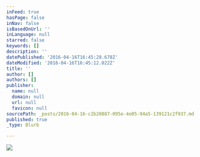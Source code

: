 ```yaml
---
inFeed: true
hasPage: false
inNav: false
isBasedOnUrl: ''
inLanguage: null
starred: false
keywords: []
description: ''
datePublished: '2016-04-16T16:45:28.678Z'
dateModified: '2016-04-16T16:45:12.022Z'
title: ''
author: []
authors: []
publisher:
  name: null
  domain: null
  url: null
  favicon: null
sourcePath: _posts/2016-04-16-c2b20887-095e-4e05-94a5-139121c2f937.md
published: true
_type: Blurb

---
```

![](https://the-grid-user-content.s3-us-west-2.amazonaws.com/6febc57b-c372-4d93-880a-1d7742e68672.jpg)